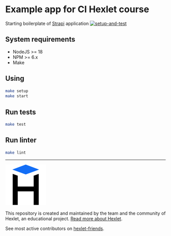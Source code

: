 # Example app for CI Hexlet course

Starting boilerplate of [Strapi](https://strapi.io/) application
[![setup-and-test](https://github.com/garozaev/hexlet-ci-app/actions/workflows/setup-lint-test.yml/badge.svg)](https://github.com/garozaev/hexlet-ci-app/actions/workflows/setup-lint-test.yml)

## System requirements

* NodeJS >= 18
* NPM >= 6.x
* Make

## Using

```sh
make setup
make start
```

## Run tests

```sh
make test
```

## Run linter

```sh
make lint
```

---

[![Hexlet Ltd. logo](https://raw.githubusercontent.com/Hexlet/assets/master/images/hexlet_logo128.png)](https://hexlet.io/?utm_source=github&utm_medium=link&utm_campaign=hexlet-ci-app)

This repository is created and maintained by the team and the community of Hexlet, an educational project. [Read more about Hexlet](https://hexlet.io/?utm_source=github&utm_medium=link&utm_campaign=hexlet-ci-app).

See most active contributors on [hexlet-friends](https://friends.hexlet.io/).
